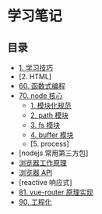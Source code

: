 # 学习笔记

## 目录

- [1. 学习技巧](./1-learn-skill/README.md)
- [2. HTML]
- [60. 函数式编程](./060-function-programming/README.md)
- [70. node 核心](./node-core/README.md)
  - [1. 模块化规范](./node-core/module/README.md)
  - [2. path 模块](./node-core/path/README.md)
  - [3. fs 模块](./node-core/fs/README.md)
  - [4. buffer 模块](./node-core/buffer/README.md)
  - [5. process]
- [nodejs 常用第三方包]
- [浏览器工作原理](./browser-work/README.md)
- [浏览器 API](./browser-api/README.md)
- [reactive 响应式]
- [81. vue-router 原理实现](./81-vue-router/README.md)
- [90. 工程化](./90-engineering/README.md)

